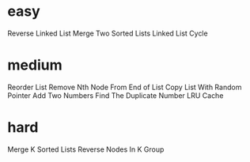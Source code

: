 # easy 
Reverse Linked List 
Merge Two Sorted Lists
Linked List Cycle

# medium 
Reorder List
Remove Nth Node From End of List
Copy List With Random Pointer
Add Two Numbers
Find The Duplicate Number
LRU Cache

# hard

Merge K Sorted Lists
Reverse Nodes In K Group	
